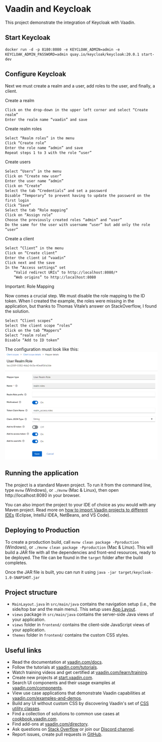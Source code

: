 # Vaadin and Keycloak

This project demonstrate the integration of Keycloak with Vaadin.

## Start Keycloak

    docker run -d -p 8180:8080 -e KEYCLOAK_ADMIN=admin -e KEYCLOAK_ADMIN_PASSWORD=admin quay.io/keycloak/keycloak:20.0.1 start-dev

## Configure Keycloak

Next we must create a realm and a user, add roles to the user, and finally, a client.

Create a realm

    Click on the drop-down in the upper left corner and select “Create realm”
    Enter the realm name “vaadin” and save

Create realm roles

    Select “Realm roles” in the menu
    Click “Create role”
    Enter the role name “admin” and save
    Repeat steps 1 to 3 with the role “user”

Create users

    Select “Users” in the menu
    Click on “Create new user”
    Enter the user name “admin”
    Click on “Create”
    Select the tab “Credentials” and set a password
    Disable “Temporary” to prevent having to update the password on the first login
    Click “Save”
    Select the tab “Role mapping”
    Click on “Assign role”
    Choose the previously created roles “admin” and “user”
    Do the same for the user with username “user” but add only the role “user”

Create a client

    Select “Client” in the menu
    Click on “Create client”
    Enter the client id “vaadin”
    Click next and the save
    In the “Access settings” set
        “Valid redirect URIs” to http://localhost:8080/*
        “Web origins” to http://localhost:8080

Important: Role Mapping

Now comes a crucial step. We must disable the role mapping to the ID token. When I created the example, the roles were missing in the application, but thanks to Thomas Vitale’s answer on StackOverflow, I found the solution.

    Select “Client scopes”
    Select the client scope “roles”
    Click on the tab “Mappers”
    Select “realm roles”
    Disable “Add to ID token”

The configuration must look like this:
![Config](misc/image.png)


## Running the application

The project is a standard Maven project. To run it from the command line,
type `mvnw` (Windows), or `./mvnw` (Mac & Linux), then open
http://localhost:8080 in your browser.

You can also import the project to your IDE of choice as you would with any
Maven project. Read more on [how to import Vaadin projects to different 
IDEs](https://vaadin.com/docs/latest/guide/step-by-step/importing) (Eclipse, IntelliJ IDEA, NetBeans, and VS Code).

## Deploying to Production

To create a production build, call `mvnw clean package -Pproduction` (Windows),
or `./mvnw clean package -Pproduction` (Mac & Linux).
This will build a JAR file with all the dependencies and front-end resources,
ready to be deployed. The file can be found in the `target` folder after the build completes.

Once the JAR file is built, you can run it using
`java -jar target/keycloak-1.0-SNAPSHOT.jar`

## Project structure

- `MainLayout.java` in `src/main/java` contains the navigation setup (i.e., the
  side/top bar and the main menu). This setup uses
  [App Layout](https://vaadin.com/docs/components/app-layout).
- `views` package in `src/main/java` contains the server-side Java views of your application.
- `views` folder in `frontend/` contains the client-side JavaScript views of your application.
- `themes` folder in `frontend/` contains the custom CSS styles.

## Useful links

- Read the documentation at [vaadin.com/docs](https://vaadin.com/docs).
- Follow the tutorials at [vaadin.com/tutorials](https://vaadin.com/tutorials).
- Watch training videos and get certified at [vaadin.com/learn/training](https://vaadin.com/learn/training).
- Create new projects at [start.vaadin.com](https://start.vaadin.com/).
- Search UI components and their usage examples at [vaadin.com/components](https://vaadin.com/components).
- View use case applications that demonstrate Vaadin capabilities at [vaadin.com/examples-and-demos](https://vaadin.com/examples-and-demos).
- Build any UI without custom CSS by discovering Vaadin's set of [CSS utility classes](https://vaadin.com/docs/styling/lumo/utility-classes). 
- Find a collection of solutions to common use cases at [cookbook.vaadin.com](https://cookbook.vaadin.com/).
- Find add-ons at [vaadin.com/directory](https://vaadin.com/directory).
- Ask questions on [Stack Overflow](https://stackoverflow.com/questions/tagged/vaadin) or join our [Discord channel](https://discord.gg/MYFq5RTbBn).
- Report issues, create pull requests in [GitHub](https://github.com/vaadin).
